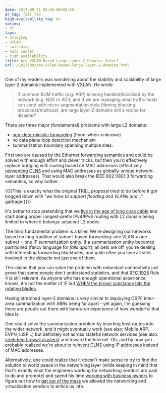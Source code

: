 ```yaml
---
date: 2017-09-21 08:56:00+02:00
dr_tag: fail_fix
high-availability_tag: dr
series:
- dr
tags:
- bridging
- VXLAN
- switching
- data center
- high availability
title: Are VXLAN-Based Large Layer-2 Domains Safer?
url: /2017/09/are-vxlan-based-large-layer-2-domains.html
---
```

One of my readers was wondering about the stability and scalability of large layer-2 domains implemented with VXLAN. He wrote:

> If common BUM traffic (e.g. ARP) is being handled/localized by the network (e.g. NSX or ACI), and if we are managing what traffic hosts can send with micro-segmentation style filtering blocking broadcast/multicast, are large layer-2 domains still a recipe for disaster?

There are three major (fundamental) problems with large L2 domains:
<!--more-->
-   [non-deterministic forwarding](http://blog.ipspace.net/2010/07/bridging-and-routing-is-there.html) (flood-when-unknown)
-   no data plane loop detection mechanism
-   summarization boundary spanning multiple sites.

First two are caused by the Ethernet forwarding semantics and could be solved with enough effort and clever tricks, but then you\'d effectively replace bridging with routing based on MAC addresses (effectively [reinventing CLNS](http://blog.ipspace.net/2015/10/was-clnp-really-broken.html) and using MAC addresses as globally-unique network-layer addresses). That would also break the IEEE 802.1/801.3 forwarding semantics, so why bother.

{{<note info>}}This is exactly what the original TRILL proposal tried to do before it got bogged down with "*we have to support flooding and VLANs and...*" garbage.{{</note>}}

It\'s better to stop pretending that we [live in the age of long coax cable](http://blog.ipspace.net/2015/04/what-is-layer-2-and-why-do-we-need-it.html) and start doing proper longest-prefix IPv4/IPv6 routing with L2 domain being limited to where it belongs: adjacent L3 nodes.

The third fundamental problem is a killer. We\'re designing our networks based on long tradition of subnet-based forwarding: one VLAN = one subnet = one IP summarization entity. If a summarization entity becomes partitioned (fancy language for *falls apart*), all bets are off, you're dealing with interesting forwarding blackholes, and quite often you lose all sites involved in the debacle not just one of them.

The claims that you can solve the problem with redundant connectivity just prove that some people don't understand statistics, and that [RFC 1925](https://tools.ietf.org/html/rfc1925) Rule 4 is still relevant. As anyone who has enough operational experience knows, it\'s not the matter of IF but [WHEN the brown substance hits the rotating blades](http://blog.ipspace.net/2012/10/if-something-can-fail-it-will.html).

Having stretched layer-2 domains is very similar to deploying OSPF inter-area summarization with ABRs being far apart - yet again, I\'m guessing there are people out there with hands-on experience of how wonderful that idea is.

One could solve the summarization problem by inserting host routes into the wider network, and it might eventually work (see also: Mobile ARP, EVPN, LISP...) but definitely not across stateful network services (see also: [stretched firewall clusters](http://blog.ipspace.net/2015/11/stretched-firewalls-across-layer-3-dci.html)) and toward the Internet. Oh, and by now you probably realized we're about to [reinvent CLNS using IP addresses](http://blog.ipspace.net/2015/05/reinventing-clns-with-l3-only-forwarding.html) instead of MAC addresses.

Alternatively, one could realize that it doesn\'t make sense to try to find the solution to world peace in the networking layer (while keeping in mind that that\'s exactly what the engineers working for networking vendors are paid to do and promote) and spend his time [working with business owners](http://blog.ipspace.net/2013/01/long-distance-vmotion-stretched-ha.html) to figure out how to [get out of the mess](http://blog.ipspace.net/2013/09/layer-2-extension-otv-use-cases.html) we allowed the networking and virtualization vendors to entice us into.
